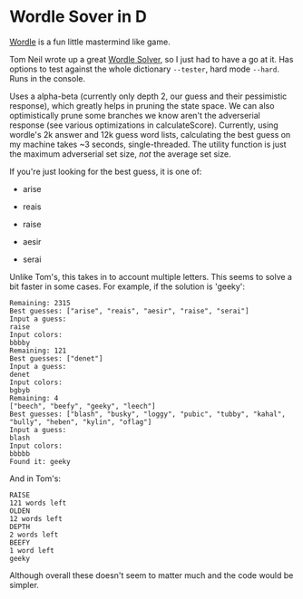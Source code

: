 # Wordle Sover in D

[Wordle](https://www.powerlanguage.co.uk/wordle/) is a fun little
mastermind like game.

Tom Neil wrote up a great [Wordle
Solver](https://notfunatparties.substack.com/p/wordle-solver), so I
just had to have a go at it. Has options to test against the whole
dictionary `--tester`, hard mode `--hard`.  Runs in the console.

Uses a alpha-beta (currently only depth 2, our guess and their
pessimistic response), which greatly helps in pruning the state
space.  We can also optimistically prune some branches we know aren't
the adverserial response (see various optimizations in
calculateScore).  Currently, using wordle's 2k answer and 12k guess
word lists, calculating the best guess on my machine takes ~3 seconds,
single-threaded.  The utility function is just the maximum adverserial
set size, *not* the average set size.

If you're just looking for the best guess, it is one of:

* arise

* reais

* raise

* aesir

* serai

Unlike Tom's, this takes in to account multiple letters.  This seems
to solve a bit faster in some cases. For example, if the solution is
'geeky':

```
Remaining: 2315
Best guesses: ["arise", "reais", "aesir", "raise", "serai"]
Input a guess: 
raise
Input colors:
bbbby
Remaining: 121
Best guesses: ["denet"]
Input a guess: 
denet
Input colors:
bgbyb
Remaining: 4
["beech", "beefy", "geeky", "leech"]
Best guesses: ["blash", "busky", "loggy", "pubic", "tubby", "kahal", "bully", "heben", "kylin", "oflag"]
Input a guess: 
blash
Input colors:
bbbbb
Found it: geeky
```

And in Tom's:
```
RAISE
121 words left
OLDEN
12 words left
DEPTH
2 words left
BEEFY
1 word left
geeky

```

Although overall these doesn't seem to matter much and the code would
be simpler.  

